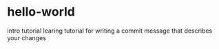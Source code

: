 # hello-world
intro tutorial
learing tutorial for writing a commit message that describes your changes
